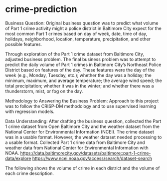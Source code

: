 # crime-prediction
Business Question:
Original business question was to predict what volume of Part 1 crime activity might a police district in Baltimore City expect for the most common Part 1 crimes based on day of week, date, time of day, holidays, neighborhood, location, temperature, precipitation, and other possible features. 

Through exploration of the Part 1 crime dataset from Baltimore City, adjusted business problem. The final business problem was to attempt to predict the daily volume of Part 1 crimes in Baltimore City’s Northeast Police District based on features of the day. These features were the day of the week (e.g., Monday, Tuesday, etc.); whether the day was a holiday; the minimum, maximum, and average temperature; the average wind speed; the total precipitation; whether it was in the winter; and whether there was a thunderstorm, mist, or fog on the day.

Methodology to Answering the Business Problem:
Approach to this project was to follow the CRISP-DM methodology and to use supervised learning with regression models.

Data Understanding:
After drafting the business question, collected the Part 1 crime dataset from Open Baltimore City and the weather dataset from the National Center for Environmental Information (NCEI). The crime dataset was in a usable format. However, the weather dataset needed processing to a usable format. 
Collected Part 1 crime data from Baltimore City and weather data from National Center for Environmental Information with NOAA.
https://data.baltimorecity.gov/datasets/baltimore::part-1-crime-data/explore 
https://www.ncei.noaa.gov/access/search/dataset-search 

The following shows the volume of crime in each district and the volume of each crime description. 

